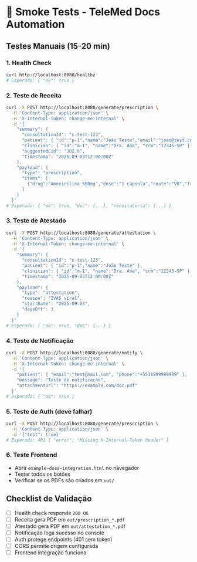 # 🧪 Smoke Tests - TeleMed Docs Automation

## Testes Manuais (15-20 min)

### 1. Health Check
```bash
curl http://localhost:8080/healthz
# Esperado: { "ok": true }
```

### 2. Teste de Receita
```bash
curl -X POST http://localhost:8080/generate/prescription \
  -H 'Content-Type: application/json' \
  -H 'X-Internal-Token: change-me-internal' \
  -d '{
    "summary": {
      "consultationId": "c-test-123",
      "patient": { "id":"p-1","name":"João Teste","email":"joao@test.com" },
      "clinician": { "id":"m-1", "name":"Dra. Ana", "crm":"12345-SP" },
      "suggestedCid": "J02.9",
      "timestamp": "2025-09-03T12:00:00Z"
    },
    "payload": {
      "type": "prescription",
      "items": [
        {"drug":"Amoxicilina 500mg","dose":"1 cápsula","route":"VO","frequency":"8/8h","duration":"7 dias"}
      ]
    }
  }'
# Esperado: { "ok": true, "doc": {...}, "receitaCerta": {...} }
```

### 3. Teste de Atestado
```bash
curl -X POST http://localhost:8080/generate/attestation \
  -H 'Content-Type: application/json' \
  -H 'X-Internal-Token: change-me-internal' \
  -d '{
    "summary": {
      "consultationId": "c-test-123",
      "patient": { "id":"p-1","name":"João Teste" },
      "clinician": { "id":"m-1", "name":"Dra. Ana", "crm":"12345-SP" },
      "timestamp": "2025-09-03T12:00:00Z"
    },
    "payload": {
      "type": "attestation",
      "reason": "IVAS viral",
      "startDate": "2025-09-03",
      "daysOff": 3
    }
  }'
# Esperado: { "ok": true, "doc": {...} }
```

### 4. Teste de Notificação
```bash
curl -X POST http://localhost:8080/generate/notify \
  -H 'Content-Type: application/json' \
  -H 'X-Internal-Token: change-me-internal' \
  -d '{
    "patient": { "email":"test@mail.com", "phone":"+5511999999999" },
    "message": "Teste de notificação",
    "attachmentUrl": "https://example.com/doc.pdf"
  }'
# Esperado: { "ok": true }
```

### 5. Teste de Auth (deve falhar)
```bash
curl -X POST http://localhost:8080/generate/prescription \
  -H 'Content-Type: application/json' \
  -d '{"test": true}'
# Esperado: 401 { "error": "Missing X-Internal-Token header" }
```

### 6. Teste Frontend
- Abrir `example-docs-integration.html` no navegador
- Testar todos os botões
- Verificar se os PDFs são criados em `out/`

## Checklist de Validação
- [ ] Health check responde `200 OK`
- [ ] Receita gera PDF em `out/prescription_*.pdf`
- [ ] Atestado gera PDF em `out/attestation_*.pdf`
- [ ] Notificação loga sucesso no console
- [ ] Auth protege endpoints (401 sem token)
- [ ] CORS permite origem configurada
- [ ] Frontend integração funciona